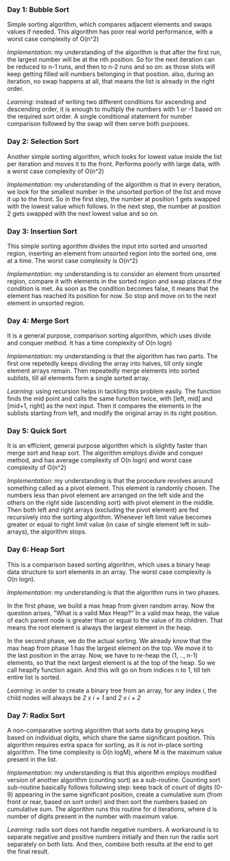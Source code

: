 ### Day 1: Bubble Sort

Simple sorting algorithm, which compares adjacent elements and swaps values if needed. This algorithm has poor real world performance, with a worst case complexity of O(n^2)

*Implementation*: my understanding of the algorithm is that after the first run, the largest number will be at the nth position. So for the next iteration can be reduced to n-1 runs, and then to n-2 runs and so on: as those slots will keep getting filled will numbers belonging in that position. also, during an iteration, no swap happens at all, that means the list is already in the right order.

*Learning*: instead of writing two different conditions for ascending and descending order, it is enough to multiply the numbers with 1 or -1 based on the required sort order. A single conditional statement for number comparison followed by the swap will then serve both purposes.

### Day 2: Selection Sort

Another simple sorting algorithm, which looks for lowest value inside the list per iteration and moves it to the front. Performs poorly with large data, with a worst case complexity of O(n^2)

*Implementation*: my understanding of the algorithm is that in every iteration, we look for the smallest number in the unsorted portion of the list and move it up to the front. So in the first step, the number at position 1 gets swapped with the lowest value which follows. In the next step, the number at position 2 gets swapped with the next lowest value and so on.

### Day 3: Insertion Sort

This simple sorting agorithm divides the input into sorted and unsorted region, inserting an element from unsorted region into the sorted one, one at a time. The worst case complexity is O(n^2)

*Implementation*: my understanding is to consider an element from unsorted region, compare it with elements in the sorted region and swap places if the condition is met. As soon as the condition becomes false, it means that the element has reached its position for now. So stop and move on to the next element in unsorted region.

### Day 4: Merge Sort

It is a general purpose, comparison sorting algorithm, which uses divide and conquer method. It has a time complexity of O(n logn)

*Implementation*: my understanding is that the algorithm has two parts. The first one repetedly keeps dividing the array into halves, till only single element arrays remain. Then repeatedly merge elements into sorted sublists, till all elements form a single sorted array.

*Learning*: using recursion helps in tackling this problem easily. The function finds the mid point and calls the same function twice, with [left, mid] and [mid+1, right] as the next input. Then it compares the elements in the sublists starting from left, and modify the original array in its right position.

### Day 5: Quick Sort

It is an efficient, general purpose algorithm which is slightly faster than merge sort and heap sort. The algorithm employs divide and conquer method, and has average complexity of O(n logn) and worst case complexity of O(n^2)

*Implementation*: my understanding is that the procedure revolves around something called as a pivot element. This element is randomly chosen. The numbers less than pivot element are arranged on the left side and the others on the right side (ascending sort) with pivot element in the middle. Then both left and right arrays (excluding the pivot element) are fed recursively into the sorting algorithm. Whenever left limit value becomes greater or equal to right limit value (in case of single element left in sub-arrays), the algorithm stops.

### Day 6: Heap Sort

This is a comparison based sorting algorithm, which uses a binary heap data structure to sort elements in an array. The worst case complexity is O(n logn).

*Implementation*: my understanding is that the algorithm runs in two phases.

In the first phase, we build a max heap from given random array. Now the question arises, "What is a valid Max Heap?" In a valid max heap, the value of each parent node is greater than or equal to the value of its children. That means the root element is always the largest element in the heap.

In the second phase, we do the actual sorting. We already know that the max heap from phase 1 has the largest element on the top. We move it to the last position in the array. Now, we have to re-heap the (1, .., n-1) elements, so that the next largest element is at the top of the heap. So we call heapify function again. And this will go on from indices n to 1, till teh entire list is sorted.

*Learning*: in order to create a binary tree from an array, for any index *i*, the child nodes will always be *2 x i + 1* and *2 x i + 2*

### Day 7: Radix Sort

A non-comparative sorting algorithm that sorts data by grouping keys based on individual digits, which share the same significant position. This algorithm requires extra space for sorting, as it is not in-place sorting algorithm. The time complexity is O(n logM), where M is the maximum value present in the list.

*Implementation*: my understanding is that this algorithm employs modified version of another algorithm (counting sort) as a sub-routine. Counting sort sub-routine basically follows following step: keep track of count of digits (0-9) appearing in the same significant position, create a cumulative sum (from front or rear, based on sort order) and then sort the numbers based on cumulative sum. The algorithm runs this routine for d iterations, where d is number of digits present in the number with maximum value.

*Learning*: radix sort does not handle negative numbers. A workaround is to separate negative and positive numbers initially and then run the radix sort separately on both lists. And then, combine both results at the end to get the final result.
